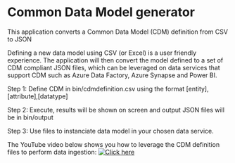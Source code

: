 # Common Data Model generator
 This application converts a Common Data Model (CDM) definition from CSV to JSON
 
 Defining a new data model using CSV (or Excel) is a user friendly experience. The application will then convert the model defined to a set of CDM compliant JSON files, which can be leveraged on data services that support CDM such as Azure Data Factory, Azure Synapse and Power BI.

Step 1: Define CDM in bin/cdmdefinition.csv using the format [entity],[attribute],[datatype]

Step 2: Execute, results will be shown on screen and output JSON files will be in bin/output

Step 3: Use files to instanciate data model in your chosen data service.

The YouTube video below shows you how to leverage the CDM definition files to perform data ingestion:
[![Click here](https://i9.ytimg.com/vi/eZa2HCrpb7k/maxresdefault.jpg?time=1649278500000&sqp=CKT8t5IG&rs=AOn4CLBYDiTkm2WxR9U1dfdafCs3oqYqZQ)](https://youtu.be/eZa2HCrpb7k)

